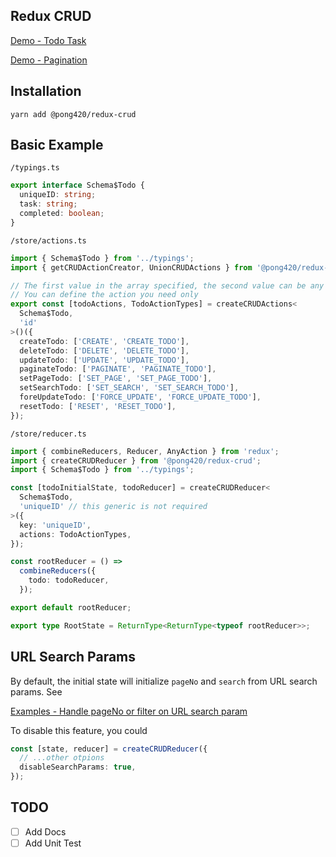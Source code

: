 ## Redux CRUD

[Demo - Todo Task](https://stackblitz.com/edit/react-redux-crud-todo)

[Demo - Pagination](https://stackblitz.com/edit/react-redux-crud-pagination)

## Installation

```
yarn add @pong420/redux-crud
```

## Basic Example

`/typings.ts`

```ts
export interface Schema$Todo {
  uniqueID: string;
  task: string;
  completed: boolean;
}
```

`/store/actions.ts`

```ts
import { Schema$Todo } from '../typings';
import { getCRUDActionCreator, UnionCRUDActions } from '@pong420/redux-crud';

// The first value in the array specified, the second value can be any string.
// You can define the action you need only
export const [todoActions, TodoActionTypes] = createCRUDActions<
  Schema$Todo,
  'id'
>()({
  createTodo: ['CREATE', 'CREATE_TODO'],
  deleteTodo: ['DELETE', 'DELETE_TODO'],
  updateTodo: ['UPDATE', 'UPDATE_TODO'],
  paginateTodo: ['PAGINATE', 'PAGINATE_TODO'],
  setPageTodo: ['SET_PAGE', 'SET_PAGE_TODO'],
  setSearchTodo: ['SET_SEARCH', 'SET_SEARCH_TODO'],
  foreUpdateTodo: ['FORCE_UPDATE', 'FORCE_UPDATE_TODO'],
  resetTodo: ['RESET', 'RESET_TODO'],
});
```

`/store/reducer.ts`

```ts
import { combineReducers, Reducer, AnyAction } from 'redux';
import { createCRUDReducer } from '@pong420/redux-crud';
import { Schema$Todo } from '../typings';

const [todoInitialState, todoReducer] = createCRUDReducer<
  Schema$Todo,
  'uniqueID' // this generic is not required
>({
  key: 'uniqueID',
  actions: TodoActionTypes,
});

const rootReducer = () =>
  combineReducers({
    todo: todoReducer,
  });

export default rootReducer;

export type RootState = ReturnType<ReturnType<typeof rootReducer>>;
```

## URL Search Params

By default, the initial state will initialize `pageNo` and `search` from URL search params. See

[Examples - Handle pageNo or filter on URL search param](src/examples/URLSearchParams)

To disable this feature, you could

```ts
const [state, reducer] = createCRUDReducer({
  // ...other otpions
  disableSearchParams: true,
});
```

## TODO

- [ ] Add Docs
- [ ] Add Unit Test
